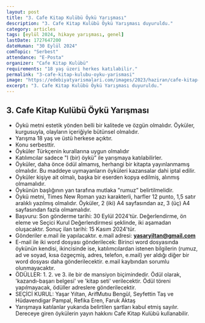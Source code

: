 ```yaml
---
layout: post
title: "3. Cafe Kitap Kulübü Öykü Yarışması"
description: "3. Cafe Kitap Kulübü Öykü Yarışması duyuruldu."
category: articles
tags: [eylül 2024, hikaye yarışması, genel]
lastDate: 1727647200
dateHuman: "30 Eylül 2024"
comTopic: "Serbest"
attendance: "E-Posta"
organizer: "Cafe Kitap Kulübü"
requirements: "18 yaş üzeri herkes katılabilir."
permalink: "3-cafe-kitap-kulubu-oyku-yarismasi"
image: "https://edebiyatyarismalari.com/images/2023/haziran/cafe-kitap-kulubu-oyku-yarismasi-2023.jpg"
excerpt: "3. Cafe Kitap Kulübü Öykü Yarışması duyuruldu."
---
```


## 3. Cafe Kitap Kulübü Öykü Yarışması

- Öykü metni estetik yönden belli bir kalitede ve özgün olmalıdır. Öyküler, kurgusuyla, olayların içeriğiyle bütünsel olmalıdır.
- Yarışma 18 yaş ve üstü herkese açıktır.
- Konu serbesttir.
- Öyküler Türkçenin kurallarına uygun olmalıdır
- Katılımcılar sadece "I (bir) öykü” ile yarışmaya katılabilirler.
- Öyküler, daha önce ödül almamış, herhangi bir kitapta yayınlanmamış olmalıdır. Bu maddeye uymayanların öyküleri kazansalar dahi iptal edilir.
- Öyküler kişiye ait olmalı, başka bir eserden kopya edilmiş, alınmış olmamalıdır.
- Öykünün başlığının yan tarafına mutlaka "rumuz” belirtilmelidir.
- Öykü metni, Times New Roman yazı karakterli, harfler 12 punto, 1,5 satır aralıklı yazılmış olmalıdır. Öyküler, 2 (iki) A4 sayfasından az, 3 (üç) A4 sayfasından fazla olmamalıdır.
- Başvuru: Son gönderme tarihi: 30 Eylül 2024'tür. Değerlendirme, ön eleme ve Seçici Kurul Değerlendirmesi şeklinde, iki aşamadan oluşacaktır. Sonuç ilan tarihi: 15 Kasım 2024'tür.
- Gönderiler e.mail ile yapılacaktır. e.mail adresi: **yasaryiltan@gmail.com**
- E-mail ile iki word dosyası gönderilecek: Birinci word dosyasında öykünün kendisi, ikincisinde ise, katılımcılardan istenen bilgilerin (rumuz, ad ve soyad, kısa özgeçmiş, adres, telefon, e.mail) yer aldığı diğer bir word dosyası daha gönderilecektir. e.mail kaybından sorumlu olunmayacaktır.
- ÖDÜLLER: 1. 2. ve 3. ile bir de mansiyon biçimindedir. Ödül olarak, 'kazandı-başarı belgesi' ve 'kitap seti' verilecektir. Ödül töreni yapılmayacak, ödüller adreslere gönderilecektir.
- SEÇİCİ KURUL: Yaşar Yıltan, ArifMutıu Bengül, Seyfettin Taş ve Hüdavendigar Pampal, Refika Eren, Faruk Aktaş
- Yarışmaya katılanlar yukarıda belirtilen şartları kabul etmiş sayılır. Dereceye giren öykülerin yayın hakkını Cafe Kitap Kulübü kullanabilir.
